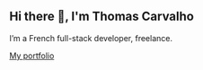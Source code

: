 ## Hi there 👋, I'm Thomas Carvalho

I’m a French full-stack developer, freelance.

[My portfolio](https://thomascarvalho.com)
